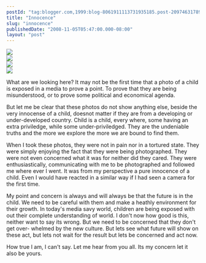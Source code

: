 ```yaml
---
postId: "tag:blogger.com,1999:blog-8061911113731935185.post-2097463178971584043"
title: "Innocence"
slug: "innocence"
publishedDate: "2008-11-05T05:47:00.000-08:00"
layout: "post"
---
```


[![](http://4.bp.blogspot.com/_UYUaEitRq54/SRGlUm5mBtI/AAAAAAAAAOQ/RSHug6IbkME/s400/DSC04172.JPG)](http://4.bp.blogspot.com/_UYUaEitRq54/SRGlUm5mBtI/AAAAAAAAAOQ/RSHug6IbkME/s1600-h/DSC04172.JPG)  
[![](http://3.bp.blogspot.com/_UYUaEitRq54/SRGlGIPn__I/AAAAAAAAAOI/4LXzNS5M0Hc/s400/DSC04222.JPG)](http://3.bp.blogspot.com/_UYUaEitRq54/SRGlGIPn__I/AAAAAAAAAOI/4LXzNS5M0Hc/s1600-h/DSC04222.JPG)  
[![](http://3.bp.blogspot.com/_UYUaEitRq54/SRGk6T82zfI/AAAAAAAAAOA/_nURspSyRbE/s400/DSC04174.JPG)](http://3.bp.blogspot.com/_UYUaEitRq54/SRGk6T82zfI/AAAAAAAAAOA/_nURspSyRbE/s1600-h/DSC04174.JPG)  
[![](http://3.bp.blogspot.com/_UYUaEitRq54/SRGkwBHnEQI/AAAAAAAAAN4/tLNPwn899xk/s400/DSC04173.JPG)](http://3.bp.blogspot.com/_UYUaEitRq54/SRGkwBHnEQI/AAAAAAAAAN4/tLNPwn899xk/s1600-h/DSC04173.JPG)

What are we looking here? It may not be the first time that a photo of a child
is exposed in a media to prove a point. To prove that they are being
misunderstood, or to prove some political and economical agenda.  

  

But let me be clear that these photos do not show anything else, beside the
very innocense of a child, doesnot matter if they are from a developing or
under-developed country. Child is a child, every where, some having an extra
priviledge, while some under-priviledged. They are the undeniable truths and
the more we explore the more we are bound to find them.

  

When I took these photos, they were not in pain nor in a tortured state. They
were simply enjoying the fact that they were being photographed. They were not
even concerned what it was for neither did they cared. They were
enthusiastically, communicating with me to be photographed and followed me
where ever I went. It was from my perspective a pure innocence of a child.
Even I would have reacted in a similar way if I had seen a camera for the
first time.

  

My point and concern is always and will always be that the future is in the
child. We need to be careful with them and make a heathly environment for
their growth. In today's media savy world, children are being exposed with out
their complete understanding of world. I don't now how good is this, neither
want to say its wrong. But we need to be concerned that they don't get over-
whelmed by the new culture. But lets see what future will show on these act,
but lets not wait for the result but lets be concerned and act now.

  

How true I am, I can't say. Let me hear from you all. Its my concern let it
also be yours.

  

  

